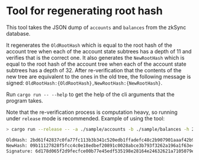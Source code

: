 # Tool for regenerating root hash

This tool takes the JSON dump of `accounts` and `balances` from the zkSync database.

It regenerates the `OldRootHash` which is equal to the root hash of the account tree when each of the account state
subtrees has a depth of 11 and verifies that is the correct one. It also generates the `NewRootHash` which is equal to
the root hash of the account tree when each of the account state subtrees has a depth of 32. After re-verification that
the contents of the new tree are equivalent to the ones in the old tree, the following message is signed:
`OldRootHash:{OldRootHash},NewRootHash:{NewRootHash}`.

Run `cargo run -- --help` to get the help of the cli arguments that the program takes.

Note that the re-verification process is computation heavy, so running under `release` mode is recommended. Example of
using the tool:

```sh
> cargo run --release -- -a ./sample/accounts -b ./sample/balances -h 2bd61f42837c0fa77fc113b3b341c520edb1ffadefc48c2b907901aaaf42b906 -p d03f45dc6e06aa9a0fc53189a2a89561c42dc4ffffc13881d64401cd0beb604a

OldHash: 2bd61f42837c0fa77fc113b3b341c520edb1ffadefc48c2b907901aaaf42b906
NewHash: 09b11127828f5fcc4c0e18edbef20891c0028abce3b793f3262a196a1f63e487
Signature: 6d178d065f2d9fecfce00b77e45edf535198e28164e24632621a7105079e4f0d2aae29cb8b410f53f8d1121d26a095ebc79b3bd148c01c1e481e6a746a6e76ec01
```
